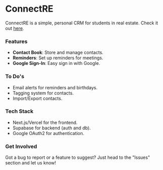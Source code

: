# ConnectRE

ConnectRE is a simple, personal CRM for students in real estate. Check it out [here](https://conectre.vercel.app/).

### Features

-   **Contact Book**: Store and manage contacts.
-   **Reminders**: Set up reminders for meetings.
-   **Google Sign-In**: Easy sign in with Google.

### To Do's
-   Email alerts for reminders and birthdays.
-   Tagging system for contacts.
-   Import/Export contacts.

### Tech Stack

-   Next.js/Vercel for the frontend.
-   Supabase for backend (auth and db).
-   Google OAuth2 for authentication.

### Get Involved

Got a bug to report or a feature to suggest? Just head to the "Issues" section and let us know!